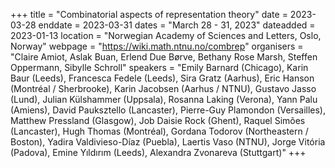 +++
title = "Combinatorial aspects of representation theory"
date = 2023-03-28
enddate = 2023-03-31
dates = "March 28 - 31, 2023"
dateadded = 2023-01-13
location = "Norwegian Academy of Sciences and Letters, Oslo, Norway"
webpage = "https://wiki.math.ntnu.no/combrep"
organisers = "Claire Amiot, Aslak Buan, Erlend Due Børve, Bethany Rose Marsh, Steffen Oppermann, Sibylle Schroll"
speakers = "Emily Barnard (Chicago), Karin Baur (Leeds), Francesca Fedele (Leeds), Sira Gratz (Aarhus), Eric Hanson (Montréal / Sherbrooke), Karin Jacobsen (Aarhus / NTNU), Gustavo Jasso (Lund), Julian Külshammer (Uppsala), Rosanna Laking (Verona), Yann Palu (Amiens), David Pauksztello (Lancaster), Pierre-Guy Plamondon (Versailles), Matthew Pressland (Glasgow), Job Daisie Rock (Ghent), Raquel Simões (Lancaster), Hugh Thomas (Montréal), Gordana Todorov (Northeastern / Boston), Yadira Valdivieso-Díaz (Puebla), Laertis Vaso (NTNU), Jorge Vitória (Padova), Emine Yıldırım (Leeds), Alexandra Zvonareva (Stuttgart)"
+++
